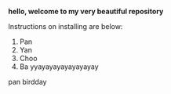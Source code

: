 **hello, welcome to my very beautiful repository**

Instructions on installing are below:
1. Pan
2. Yan
3. Choo
4. Ba
yyayayayayayayayay

pan birdday
